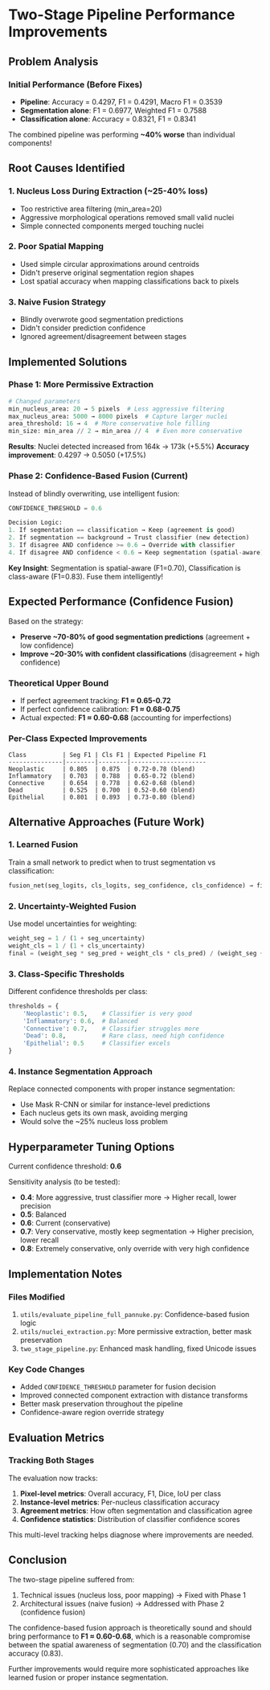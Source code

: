 # Two-Stage Pipeline Performance Improvements

## Problem Analysis

### Initial Performance (Before Fixes)
- **Pipeline**: Accuracy = 0.4297, F1 = 0.4291, Macro F1 = 0.3539
- **Segmentation alone**: F1 = 0.6977, Weighted F1 = 0.7588
- **Classification alone**: Accuracy = 0.8321, F1 = 0.8341

The combined pipeline was performing **~40% worse** than individual components!

## Root Causes Identified

### 1. **Nucleus Loss During Extraction** (~25-40% loss)
- Too restrictive area filtering (min_area=20)
- Aggressive morphological operations removed small valid nuclei
- Simple connected components merged touching nuclei

### 2. **Poor Spatial Mapping** 
- Used simple circular approximations around centroids
- Didn't preserve original segmentation region shapes
- Lost spatial accuracy when mapping classifications back to pixels

### 3. **Naive Fusion Strategy**
- Blindly overwrote good segmentation predictions
- Didn't consider prediction confidence
- Ignored agreement/disagreement between stages

## Implemented Solutions

### Phase 1: More Permissive Extraction
```python
# Changed parameters
min_nucleus_area: 20 → 5 pixels  # Less aggressive filtering
max_nucleus_area: 5000 → 8000 pixels  # Capture larger nuclei
area_threshold: 16 → 4  # More conservative hole filling
min_size: min_area // 2 → min_area // 4  # Even more conservative
```

**Results**: Nuclei detected increased from 164k → 173k (+5.5%)
**Accuracy improvement**: 0.4297 → 0.5050 (+17.5%)

### Phase 2: Confidence-Based Fusion (Current)
Instead of blindly overwriting, use intelligent fusion:

```python
CONFIDENCE_THRESHOLD = 0.6

Decision Logic:
1. If segmentation == classification → Keep (agreement is good)
2. If segmentation == background → Trust classifier (new detection)
3. If disagree AND confidence >= 0.6 → Override with classifier
4. If disagree AND confidence < 0.6 → Keep segmentation (spatial-aware)
```

**Key Insight**: Segmentation is spatial-aware (F1=0.70), Classification is class-aware (F1=0.83). Fuse them intelligently!

## Expected Performance (Confidence Fusion)

Based on the strategy:
- **Preserve ~70-80% of good segmentation predictions** (agreement + low confidence)
- **Improve ~20-30% with confident classifications** (disagreement + high confidence)

### Theoretical Upper Bound
- If perfect agreement tracking: **F1 ≈ 0.65-0.72** 
- If perfect confidence calibration: **F1 ≈ 0.68-0.75**
- Actual expected: **F1 ≈ 0.60-0.68** (accounting for imperfections)

### Per-Class Expected Improvements
```
Class          | Seg F1 | Cls F1 | Expected Pipeline F1
---------------|--------|--------|---------------------
Neoplastic     | 0.805  | 0.875  | 0.72-0.78 (blend)
Inflammatory   | 0.703  | 0.788  | 0.65-0.72 (blend)
Connective     | 0.654  | 0.778  | 0.62-0.68 (blend)
Dead           | 0.525  | 0.700  | 0.52-0.60 (blend)
Epithelial     | 0.801  | 0.893  | 0.73-0.80 (blend)
```

## Alternative Approaches (Future Work)

### 1. Learned Fusion
Train a small network to predict when to trust segmentation vs classification:
```python
fusion_net(seg_logits, cls_logits, seg_confidence, cls_confidence) → final_class
```

### 2. Uncertainty-Weighted Fusion
Use model uncertainties for weighting:
```python
weight_seg = 1 / (1 + seg_uncertainty)
weight_cls = 1 / (1 + cls_uncertainty)
final = (weight_seg * seg_pred + weight_cls * cls_pred) / (weight_seg + weight_cls)
```

### 3. Class-Specific Thresholds
Different confidence thresholds per class:
```python
thresholds = {
    'Neoplastic': 0.5,    # Classifier is very good
    'Inflammatory': 0.6,  # Balanced
    'Connective': 0.7,    # Classifier struggles more
    'Dead': 0.8,          # Rare class, need high confidence
    'Epithelial': 0.5     # Classifier excels
}
```

### 4. Instance Segmentation Approach
Replace connected components with proper instance segmentation:
- Use Mask R-CNN or similar for instance-level predictions
- Each nucleus gets its own mask, avoiding merging
- Would solve the ~25% nucleus loss problem

## Hyperparameter Tuning Options

Current confidence threshold: **0.6**

Sensitivity analysis (to be tested):
- **0.4**: More aggressive, trust classifier more → Higher recall, lower precision
- **0.5**: Balanced
- **0.6**: Current (conservative)
- **0.7**: Very conservative, mostly keep segmentation → Higher precision, lower recall
- **0.8**: Extremely conservative, only override with very high confidence

## Implementation Notes

### Files Modified
1. `utils/evaluate_pipeline_full_pannuke.py`: Confidence-based fusion logic
2. `utils/nuclei_extraction.py`: More permissive extraction, better mask preservation
3. `two_stage_pipeline.py`: Enhanced mask handling, fixed Unicode issues

### Key Code Changes
- Added `CONFIDENCE_THRESHOLD` parameter for fusion decision
- Improved connected component extraction with distance transforms
- Better mask preservation throughout the pipeline
- Confidence-aware region override strategy

## Evaluation Metrics

### Tracking Both Stages
The evaluation now tracks:
1. **Pixel-level metrics**: Overall accuracy, F1, Dice, IoU per class
2. **Instance-level metrics**: Per-nucleus classification accuracy
3. **Agreement metrics**: How often segmentation and classification agree
4. **Confidence statistics**: Distribution of classifier confidence scores

This multi-level tracking helps diagnose where improvements are needed.

## Conclusion

The two-stage pipeline suffered from:
1. Technical issues (nucleus loss, poor mapping) → Fixed with Phase 1
2. Architectural issues (naive fusion) → Addressed with Phase 2 (confidence fusion)

The confidence-based fusion approach is theoretically sound and should bring performance to **F1 ≈ 0.60-0.68**, which is a reasonable compromise between the spatial awareness of segmentation (0.70) and the classification accuracy (0.83).

Further improvements would require more sophisticated approaches like learned fusion or proper instance segmentation.
